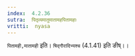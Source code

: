```yaml
---
index:  4.2.36
sutra:  पितृव्यमातुमातामहपितामहाः
vritti:  nyasa
---
```


`पितामही,मातामही` इति। `षिद्गौरादिभ्यश्च` (4.1.41) इति ङीष्।।

